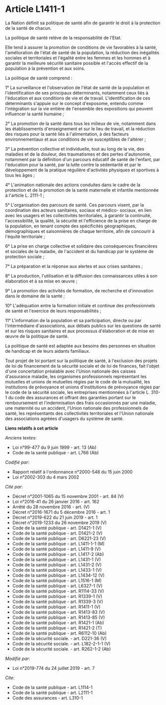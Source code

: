 # Article L1411-1

La Nation définit sa politique de santé afin de garantir le droit à la protection de la santé de chacun.

La politique de santé relève de la responsabilité de l'Etat.

Elle tend à assurer la promotion de conditions de vie favorables à la santé, l'amélioration de l'état de santé de la
population, la réduction des inégalités sociales et territoriales et l'égalité entre les femmes et les hommes et à garantir
la meilleure sécurité sanitaire possible et l'accès effectif de la population à la prévention et aux soins.

La politique de santé comprend :

1° La surveillance et l'observation de l'état de santé de la population et l'identification de ses principaux déterminants,
notamment ceux liés à l'éducation et aux conditions de vie et de travail. L'identification de ces déterminants s'appuie sur
le concept d'exposome, entendu comme l'intégration sur la vie entière de l'ensemble des expositions qui peuvent influencer la
santé humaine ;

2° La promotion de la santé dans tous les milieux de vie, notamment dans les établissements d'enseignement et sur le lieu de
travail, et la réduction des risques pour la santé liés à l'alimentation, à des facteurs environnementaux et aux conditions
de vie susceptibles de l'altérer ;

3° La prévention collective et individuelle, tout au long de la vie, des maladies et de la douleur, des traumatismes et des
pertes d'autonomie, notamment par la définition d'un parcours éducatif de santé de l'enfant, par l'éducation pour la santé,
par la lutte contre la sédentarité et par le développement de la pratique régulière d'activités physiques et sportives à tous
les âges ;

4° L'animation nationale des actions conduites dans le cadre de la protection et de la promotion de la santé maternelle et
infantile mentionnée à l'article L. 2111-1 ;

5° L'organisation des parcours de santé. Ces parcours visent, par la coordination des acteurs sanitaires, sociaux et médico-
sociaux, en lien avec les usagers et les collectivités territoriales, à garantir la continuité, l'accessibilité, la qualité,
la sécurité et l'efficience de la prise en charge de la population, en tenant compte des spécificités géographiques,
démographiques et saisonnières de chaque territoire, afin de concourir à l'équité territoriale ;

6° La prise en charge collective et solidaire des conséquences financières et sociales de la maladie, de l'accident et du
handicap par le système de protection sociale ;

7° La préparation et la réponse aux alertes et aux crises sanitaires ;

8° La production, l'utilisation et la diffusion des connaissances utiles à son élaboration et à sa mise en œuvre ;

9° La promotion des activités de formation, de recherche et d'innovation dans le domaine de la santé ;

10° L'adéquation entre la formation initiale et continue des professionnels de santé et l'exercice de leurs responsabilités ;

11° L'information de la population et sa participation, directe ou par l'intermédiaire d'associations, aux débats publics sur
les questions de santé et sur les risques sanitaires et aux processus d'élaboration et de mise en œuvre de la politique de
santé.

La politique de santé est adaptée aux besoins des personnes en situation de handicap et de leurs aidants familiaux.

Tout projet de loi portant sur la politique de santé, à l'exclusion des projets de loi de financement de la sécurité sociale
et de loi de finances, fait l'objet d'une concertation préalable avec l'Union nationale des caisses d'assurance maladie, les
organismes professionnels représentant les mutuelles et unions de mutuelles régies par le code de la mutualité, les
institutions de prévoyance et unions d'institutions de prévoyance régies par le code de la sécurité sociale, les entreprises
mentionnées à l'article L. 310-1 du code des assurances et offrant des garanties portant sur le remboursement et
l'indemnisation des frais occasionnés par une maladie, une maternité ou un accident, l'Union nationale des professionnels de
santé, les représentants des collectivités territoriales et l'Union nationale des associations agréées d'usagers du système
de santé.

**Liens relatifs à cet article**

_Anciens textes_:

  - Loi n°99-477 du 9 juin 1999 - art. 13 (Ab)
  - Code de la santé publique - art. L766 (Ab)

_Codifié par_:

  - Rapport relatif à l'ordonnance n°2000-548 du 15 juin 2000
  - Loi n°2002-303 du 4 mars 2002

_Cité par_:

  - Décret n°2001-1065 du 15 novembre 2001 - art. 84 (V)
  - Loi n°2016-41 du 26 janvier 2016 - art. 162
  - Arrêté du 28 novembre 2016 - art. (V)
  - Décret n°2016-1671 du 5 décembre 2016 - art. 1
  - Décret n°2019-622 du 21 juin 2019 - art. 1
  - Décret n°2019-1233 du 26 novembre 2019 (V)
  - Code de la santé publique - art. D1421-1 (V)
  - Code de la santé publique - art. D1421-2 (V)
  - Code de la santé publique - art. D6221-23 (V)
  - Code de la santé publique - art. L1411-1-1 (M)
  - Code de la santé publique - art. L1411-9 (V)
  - Code de la santé publique - art. L1417-2 (Ab)
  - Code de la santé publique - art. L1431-1 (V)
  - Code de la santé publique - art. L1431-2 (V)
  - Code de la santé publique - art. L1433-1 (V)
  - Code de la santé publique - art. L1434-12 (V)
  - Code de la santé publique - art. L1516-1 (M)
  - Code de la santé publique - art. L6327-1 (V)
  - Code de la santé publique - art. R1114-33 (V)
  - Code de la santé publique - art. R1339-1 (V)
  - Code de la santé publique - art. R1339-3 (V)
  - Code de la santé publique - art. R1411-1 (V)
  - Code de la santé publique - art. R1413-83 (V)
  - Code de la santé publique - art. R1413-85 (V)
  - Code de la santé publique - art. R1421-1 (Ab)
  - Code de la santé publique - art. R1421-2 (T)
  - Code de la santé publique - art. R6112-10 (Ab)
  - Code de la sécurité sociale. - art. D221-36 (V)
  - Code de la sécurité sociale. - art. L182-2-1-1 (V)
  - Code de la sécurité sociale. - art. R262-1-2 (Ab)

_Modifié par_:

  - Loi n°2019-774 du 24 juillet 2019 - art. 7

_Cite_:

  - Code de la santé publique - art. L1114-1
  - Code de la santé publique - art. L2111-1
  - Code des assurances - art. L310-1
